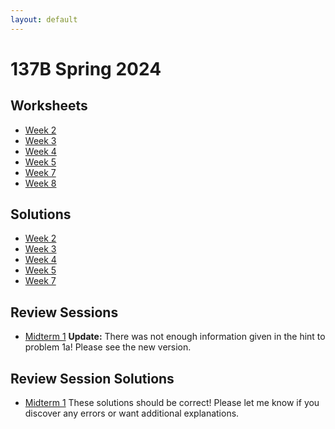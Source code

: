 ```yaml
---
layout: default
---
```

# 137B Spring 2024
## Worksheets
* [Week 2](https://jacoberl.github.io/assets/137b-Sp24/week-2-worksheet.pdf)
* [Week 3](https://jacoberl.github.io/assets/137b-Sp24/week-3-worksheet.pdf)
* [Week 4](https://jacoberl.github.io/assets/137b-Sp24/week-4-worksheet.pdf)
* [Week 5](https://jacoberl.github.io/assets/137b-Sp24/week-5-worksheet.pdf)
* [Week 7](https://jacoberl.github.io/assets/137b-Sp24/week-7-worksheet.pdf)
* [Week 8](https://jacoberl.github.io/assets/137b-Sp24/week-8-worksheet.pdf)

## Solutions
* [Week 2](https://jacoberl.github.io/assets/137b-Sp24/week-2-worksheet-solutions.pdf)
* [Week 3](https://jacoberl.github.io/assets/137b-Sp24/week-3-worksheet-solutions.pdf)
* [Week 4](https://jacoberl.github.io/assets/137b-Sp24/week-4-worksheet-solutions.pdf)
* [Week 5](https://jacoberl.github.io/assets/137b-Sp24/week-5-worksheet-solutions.pdf)
* [Week 7](https://jacoberl.github.io/assets/137b-Sp24/week-7-worksheet-solutions.pdf)

## Review Sessions
* [Midterm 1](https://jacoberl.github.io/assets/137b-Sp24/review-problems-1.pdf) **Update:** There was not enough information given in the hint to problem 1a! Please see the new version.

## Review Session Solutions
* [Midterm 1](https://jacoberl.github.io/assets/137b-Sp24/review-problems-1-solutions.pdf) These solutions should be correct! Please let me know if you discover any errors or want additional explanations.
